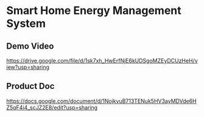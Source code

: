 # Smart Home Energy Management System

## Demo Video
https://drive.google.com/file/d/1sk7xh_HwErfNjE6kUDSgoMZEyDCUzHeH/view?usp=sharing

## Product Doc
https://docs.google.com/document/d/1NojkvuB713TENuk5HV3ayMDVde6HZ5qF4i4_scJZ2E8/edit?usp=sharing
